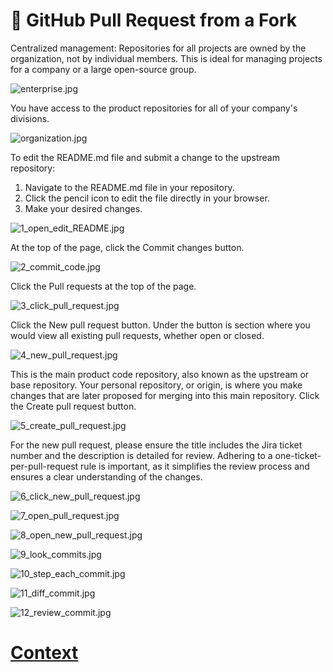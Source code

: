 # 🔁 GitHub Pull Request from a Fork

Centralized management: Repositories for all projects are owned by the organization, not by individual members. This is ideal for managing projects for a company or a large open-source group.

![enterprise.jpg](./../IMAGES_STEPS/Pull_Request/enterprise.jpg)

You have access to the product repositories for all of your company's divisions.

![organization.jpg](./../IMAGES_STEPS/Pull_Request/organizations.jpg)

To edit the README.md file and submit a change to the upstream repository:
1. Navigate to the README.md file in your repository.
2. Click the pencil icon to edit the file directly in your browser.
3. Make your desired changes.

![1_open_edit_README.jpg](./../IMAGES_STEPS/Pull_Request/1_open_edit_README.png)

At the top of the page, click the Commit changes button.

![2_commit_code.jpg](./../IMAGES_STEPS/Pull_Request/2_commit_code.jpg)

Click the Pull requests at the top of the page.

![3_click_pull_request.jpg](./../IMAGES_STEPS/Pull_Request/3_click_pull_request.jpg)

Click the New pull request button. Under the button is section where you would view all existing pull requests, whether open or closed.

![4_new_pull_request.jpg](./../IMAGES_STEPS/Pull_Request/4_new_pull_request.jpg)

This is the main product code repository, also known as the upstream or base repository. Your personal repository, or origin, is where you make changes that are later proposed for merging into this main repository. Click the Create pull request button.

![5_create_pull_request.jpg](./../IMAGES_STEPS/Pull_Request/5_create_pull_request.jpg)

For the new pull request, please ensure the title includes the Jira ticket number and the description is detailed for review. Adhering to a one-ticket-per-pull-request rule is important, as it simplifies the review process and ensures a clear understanding of the changes.

![6_click_new_pull_request.jpg](./../IMAGES_STEPS/Pull_Request/6_click_new_pull_request.jpg)

![7_open_pull_request.jpg](./../IMAGES_STEPS/Pull_Request/7_open_pull_request.jpg)

![8_open_new_pull_request.jpg](./../IMAGES_STEPS/Pull_Request/8_open_new_pull_request.jpg)

![9_look_commits.jpg](./../IMAGES_STEPS/Pull_Request/9_look_commits.jpg)

![10_step_each_commit.jpg](./../IMAGES_STEPS/Pull_Request/10_step_each_commit.jpg)

![11_diff_commit.jpg](./../IMAGES_STEPS/Pull_Request/11_diff_commit.jpg)

![12_review_commit.jpg](./../IMAGES_STEPS/Pull_Request/12_review_commit.jpg)


# [Context](./../README.md)


